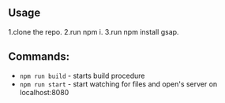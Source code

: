 ## Usage
1.clone the repo.
2.run npm i.
3.run npm install gsap.



## Commands:

-   `npm run build` - starts build procedure
-   `npm run start` - start watching for files and open's server on localhost:8080

